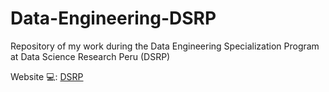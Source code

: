 # Data-Engineering-DSRP
Repository of my work during the Data Engineering Specialization Program at Data Science Research Peru (DSRP)

Website 💻: [DSRP](https://www.datascience.pe/)
